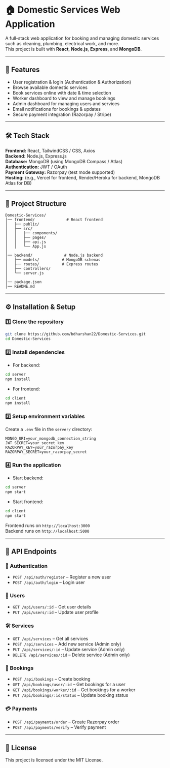# 🏠 Domestic Services Web Application

A full-stack web application for booking and managing domestic services such as cleaning, plumbing, electrical work, and more.  
This project is built with **React**, **Node.js**, **Express**, and **MongoDB**.

---

## 🚀 Features

- User registration & login (Authentication & Authorization)  
- Browse available domestic services  
- Book services online with date & time selection  
- Worker dashboard to view and manage bookings  
- Admin dashboard for managing users and services  
- Email notifications for bookings & updates  
- Secure payment integration (Razorpay / Stripe)  

---

## 🛠️ Tech Stack

**Frontend:** React, TailwindCSS / CSS, Axios  
**Backend:** Node.js, Express.js  
**Database:** MongoDB (using MongoDB Compass / Atlas)  
**Authentication:** JWT / OAuth  
**Payment Gateway:** Razorpay (test mode supported)  
**Hosting:** (e.g., Vercel for frontend, Render/Heroku for backend, MongoDB Atlas for DB)  

---

## 📂 Project Structure

```
Domestic-Services/
│── frontend/              # React frontend
│   ├── public/
│   ├── src/
│   │   ├── components/
│   │   ├── pages/
│   │   ├── api.js
│   │   └── App.js
│
│── backend/              # Node.js backend
│   ├── models/          # MongoDB schemas
│   ├── routes/          # Express routes
│   ├── controllers/     
│   └── server.js
│
│── package.json
│── README.md
```

---

## ⚙️ Installation & Setup

### 1️⃣ Clone the repository
```bash
git clone https://github.com/bdharshan22/Domestic-Services.git
cd Domestic-Services
```

### 2️⃣ Install dependencies
- For backend:
```bash
cd server
npm install
```

- For frontend:
```bash
cd client
npm install
```

### 3️⃣ Setup environment variables
Create a `.env` file in the `server/` directory:
```env
MONGO_URI=your_mongodb_connection_string
JWT_SECRET=your_secret_key
RAZORPAY_KEY=your_razorpay_key
RAZORPAY_SECRET=your_razorpay_secret
```

### 4️⃣ Run the application
- Start backend:
```bash
cd server
npm start
```

- Start frontend:
```bash
cd client
npm start
```

Frontend runs on `http://localhost:3000`  
Backend runs on `http://localhost:5000`

---

## 📡 API Endpoints

### 🔑 Authentication
- `POST /api/auth/register` – Register a new user  
- `POST /api/auth/login` – Login user  

### 👤 Users
- `GET /api/users/:id` – Get user details  
- `PUT /api/users/:id` – Update user profile  

### 🛠️ Services
- `GET /api/services` – Get all services  
- `POST /api/services` – Add new service (Admin only)  
- `PUT /api/services/:id` – Update service (Admin only)  
- `DELETE /api/services/:id` – Delete service (Admin only)  

### 📅 Bookings
- `POST /api/bookings` – Create booking  
- `GET /api/bookings/user/:id` – Get bookings for a user  
- `GET /api/bookings/worker/:id` – Get bookings for a worker  
- `PUT /api/bookings/:id/status` – Update booking status  

### 💳 Payments
- `POST /api/payments/order` – Create Razorpay order  
- `POST /api/payments/verify` – Verify payment  

---

## 📜 License

This project is licensed under the MIT License.
